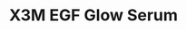 ---
title: X3M EGF Glow Serum
description: >-
  Detta är trots sitt namn en dag/nattkräm som är speciellt utvecklad för en
  hyperpigmenterad, fuktfattig, glåmig hud. Innehåller ingredienser som
  reducerar pigmenteringar samt hämmar uppkomsten av nya. Appliceras efter
  rengöring, toner och essence. Uv-skydd ska alltid appliceras ovanpå dagtid!
image: /images/produkter/image6.jpg
shop_link: 'https://www.beauty-bar.se/partner/pipers-hudvard/?add-to-cart=1607'
info_link: 'https://www.beauty-bar.se/produkt/x3m-egf-glow-serum50ml/'
pris: '495:-'
category: Kräm
---